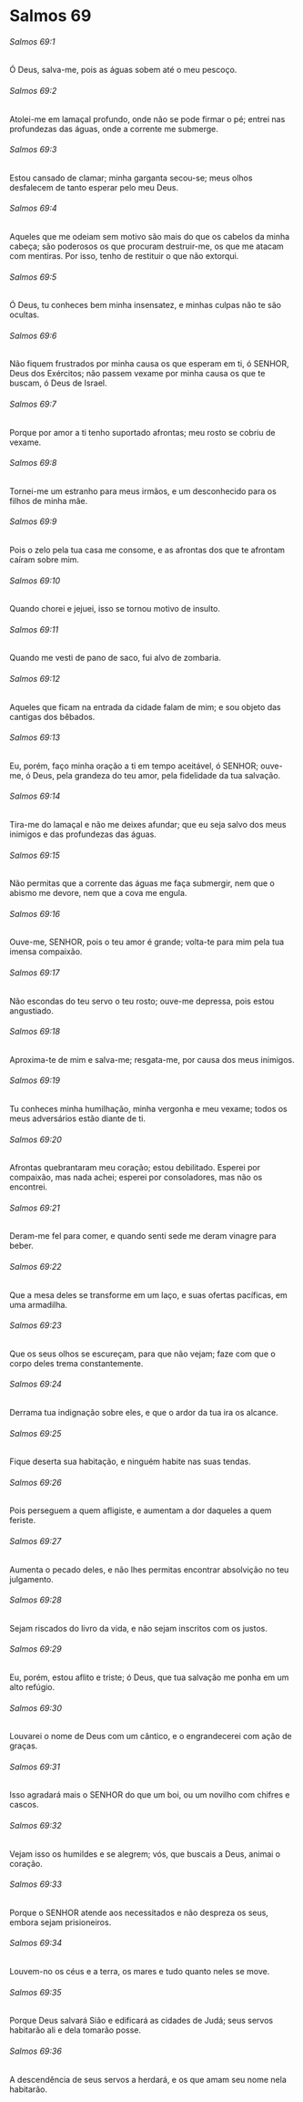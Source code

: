 # Salmos 69

###### Salmos 69:1

Ó Deus, salva-me, pois as águas sobem até o meu pescoço.

###### Salmos 69:2

Atolei-me em lamaçal profundo, onde não se pode firmar o pé; entrei nas profundezas das águas, onde a corrente me submerge.

###### Salmos 69:3

Estou cansado de clamar; minha garganta secou-se; meus olhos desfalecem de tanto esperar pelo meu Deus.

###### Salmos 69:4

Aqueles que me odeiam sem motivo são mais do que os cabelos da minha cabeça; são poderosos os que procuram destruir-me, os que me atacam com mentiras. Por isso, tenho de restituir o que não extorqui.

###### Salmos 69:5

Ó Deus, tu conheces bem minha insensatez, e minhas culpas não te são ocultas.

###### Salmos 69:6

Não fiquem frustrados por minha causa os que esperam em ti, ó SENHOR, Deus dos Exércitos; não passem vexame por minha causa os que te buscam, ó Deus de Israel.

###### Salmos 69:7

Porque por amor a ti tenho suportado afrontas; meu rosto se cobriu de vexame.

###### Salmos 69:8

Tornei-me um estranho para meus irmãos, e um desconhecido para os filhos de minha mãe.

###### Salmos 69:9

Pois o zelo pela tua casa me consome, e as afrontas dos que te afrontam caíram sobre mim.

###### Salmos 69:10

Quando chorei e jejuei, isso se tornou motivo de insulto.

###### Salmos 69:11

Quando me vesti de pano de saco, fui alvo de zombaria.

###### Salmos 69:12

Aqueles que ficam na entrada da cidade falam de mim; e sou objeto das cantigas dos bêbados.

###### Salmos 69:13

Eu, porém, faço minha oração a ti em tempo aceitável, ó SENHOR; ouve-me, ó Deus, pela grandeza do teu amor, pela fidelidade da tua salvação.

###### Salmos 69:14

Tira-me do lamaçal e não me deixes afundar; que eu seja salvo dos meus inimigos e das profundezas das águas.

###### Salmos 69:15

Não permitas que a corrente das águas me faça submergir, nem que o abismo me devore, nem que a cova me engula.

###### Salmos 69:16

Ouve-me, SENHOR, pois o teu amor é grande; volta-te para mim pela tua imensa compaixão.

###### Salmos 69:17

Não escondas do teu servo o teu rosto; ouve-me depressa, pois estou angustiado.

###### Salmos 69:18

Aproxima-te de mim e salva-me; resgata-me, por causa dos meus inimigos.

###### Salmos 69:19

Tu conheces minha humilhação, minha vergonha e meu vexame; todos os meus adversários estão diante de ti.

###### Salmos 69:20

Afrontas quebrantaram meu coração; estou debilitado. Esperei por compaixão, mas nada achei; esperei por consoladores, mas não os encontrei.

###### Salmos 69:21

Deram-me fel para comer, e quando senti sede me deram vinagre para beber.

###### Salmos 69:22

Que a mesa deles se transforme em um laço, e suas ofertas pacíficas, em uma armadilha.

###### Salmos 69:23

Que os seus olhos se escureçam, para que não vejam; faze com que o corpo deles trema constantemente.

###### Salmos 69:24

Derrama tua indignação sobre eles, e que o ardor da tua ira os alcance.

###### Salmos 69:25

Fique deserta sua habitação, e ninguém habite nas suas tendas.

###### Salmos 69:26

Pois perseguem a quem afligiste, e aumentam a dor daqueles a quem feriste.

###### Salmos 69:27

Aumenta o pecado deles, e não lhes permitas encontrar absolvição no teu julgamento.

###### Salmos 69:28

Sejam riscados do livro da vida, e não sejam inscritos com os justos.

###### Salmos 69:29

Eu, porém, estou aflito e triste; ó Deus, que tua salvação me ponha em um alto refúgio.

###### Salmos 69:30

Louvarei o nome de Deus com um cântico, e o engrandecerei com ação de graças.

###### Salmos 69:31

Isso agradará mais o SENHOR do que um boi, ou um novilho com chifres e cascos.

###### Salmos 69:32

Vejam isso os humildes e se alegrem; vós, que buscais a Deus, animai o coração.

###### Salmos 69:33

Porque o SENHOR atende aos necessitados e não despreza os seus, embora sejam prisioneiros.

###### Salmos 69:34

Louvem-no os céus e a terra, os mares e tudo quanto neles se move.

###### Salmos 69:35

Porque Deus salvará Sião e edificará as cidades de Judá; seus servos habitarão ali e dela tomarão posse.

###### Salmos 69:36

A descendência de seus servos a herdará, e os que amam seu nome nela habitarão.

